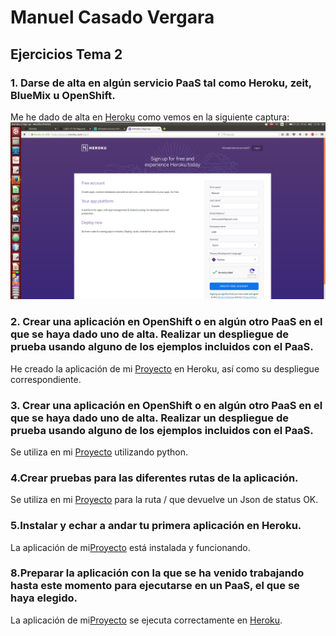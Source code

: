 # Manuel Casado Vergara

## Ejercicios Tema 2

### 1. Darse de alta en algún servicio PaaS tal como Heroku, zeit, BlueMix u OpenShift.

Me he dado de alta en [Heroku](https://www.heroku.com/) como vemos en la siguiente captura:
![img](https://github.com/cvlolo/Ejercicios-IV/blob/master/img/heroku.png)

### 2. Crear una aplicación en OpenShift o en algún otro PaaS en el que se haya dado uno de alta. Realizar un despliegue de prueba usando alguno de los ejemplos incluidos con el PaaS.

He creado la aplicación de mi [Proyecto](https://github.com/cvlolo/IV-Proyecto) en Heroku, así como su despliegue correspondiente.

### 3. Crear una aplicación en OpenShift o en algún otro PaaS en el que se haya dado uno de alta. Realizar un despliegue de prueba usando alguno de los ejemplos incluidos con el PaaS.

Se utiliza en mi [Proyecto](https://github.com/cvlolo/IV-Proyecto) utilizando python.

### 4.Crear pruebas para las diferentes rutas de la aplicación.

Se utiliza en mi [Proyecto](https://github.com/cvlolo/IV-Proyecto) para la ruta / que devuelve un Json de status OK.

### 5.Instalar y echar a andar tu primera aplicación en Heroku.

La aplicación de mi[Proyecto](https://github.com/cvlolo/IV-Proyecto) está instalada y funcionando.

### 8.Preparar la aplicación con la que se ha venido trabajando hasta este momento para ejecutarse en un PaaS, el que se haya elegido.

La aplicación de mi[Proyecto](https://github.com/cvlolo/IV-Proyecto) se ejecuta correctamente en [Heroku](https://www.heroku.com/).
